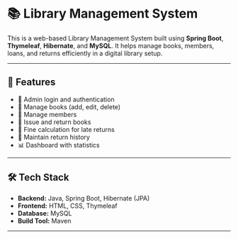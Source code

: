 # 📚 Library Management System

This is a web-based Library Management System built using **Spring Boot**, **Thymeleaf**, **Hibernate**, and **MySQL**. It helps manage books, members, loans, and returns efficiently in a digital library setup.

---

## 🚀 Features

- 🔐 Admin login and authentication
- 📘 Manage books (add, edit, delete)
- 👤 Manage members
- 📖 Issue and return books
- 🧾 Fine calculation for late returns
- 🧾 Maintain return history
- 📊 Dashboard with statistics

---

## 🛠️ Tech Stack

- **Backend:** Java, Spring Boot, Hibernate (JPA)
- **Frontend:** HTML, CSS, Thymeleaf
- **Database:** MySQL
- **Build Tool:** Maven

---
